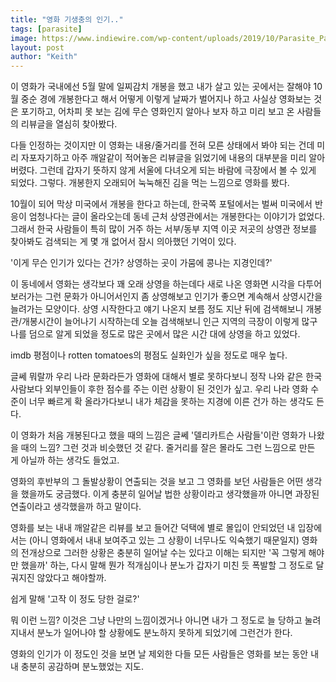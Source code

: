 ```yaml
---
title: "영화 기생충의 인기.."
tags: [parasite]
image: https://www.indiewire.com/wp-content/uploads/2019/10/Parasite_Parks_Garden-1.jpg?w=780
layout: post
author: "Keith"
---
```


이 영화가 국내에선 5월 말에 일찌감치 개봉을 했고 내가 살고 있는 곳에서는 잘해야 10월 중순 경에 개봉한다고 해서 어떻게 이렇게 날짜가 벌어지나 하고 사실상 영화보는 것은 포기하고, 어차피 못 보는 김에 무슨 영화인지 알아나 보자 하고 미리 보고 온 사람들의 리뷰글을 열심히 찾아봤다. 

다들 인정하는 것이지만 이 영화는 내용/줄거리를 전혀 모른 상태에서 봐야 되는 건데 미리 자포자기하고 아주 깨알같이 적어놓은 리뷰글을 읽었기에 내용의 대부분을 미리 알아버렸다. 그런데 갑자기 뜻하지 않게 서울에 다녀오게 되는 바람에 극장에서 볼 수 있게 되었다. 그렇다. 개봉한지 오래되어 눅눅해진 김을 먹는 느낌으로 영화를 봤다.

10월이 되어 막상 미국에서 개봉을 한다고 하는데, 한국쪽 포털에서는 벌써 미국에서 반응이 엄청나다는 글이 올라오는데 동네 근처 상영관에서는 개봉한다는 이야기가 없었다. 그래서 한국 사람들이 특히 많이 거주 하는 서부/동부 지역 이곳 저곳의 상영관 정보를 찾아봐도 검색되는 게 몇 개 없어서 잠시 의아했던 기억이 있다. 

'이게 무슨 인기가 있다는 건가? 상영하는 곳이 가뭄에 콩나는 지경인데?'

이 동네에서 영화는 생각보다 꽤 오래 상영을 하는데다 새로 나온 영화면 시각을 다투어 보러가는 그런 문화가 아니어서인지 좀 상영해보고 인기가 좋으면 계속해서 상영시간을 늘려가는 모양이다. 상영 시작한다고 얘기 나온지 보름 정도 지난 뒤에 검색해보니 개봉관/개봉시간이 늘어나기 시작하는데 오늘 검색해보니 인근 지역의 극장이 이렇게 많구나를 덤으로 알게 되었을 정도로 많은 곳에서 많은 시간 대에 상영을 하고 있었다. 

imdb 평점이나 rotten tomatoes의 평점도 실화인가 싶을 정도로 매우 높다. 

글쎄 뭐랄까 우리 나라 문화라든가 영화에 대해서 별로 못하다보니 정작 나와 같은 한국 사람보다 외부인들이 후한 점수를 주는 이런 상황이 된 것인가 싶고. 우리 나라 영화 수준이 너무 빠르게 확 올라가다보니 내가 체감을 못하는 지경에 이른 건가 하는 생각도 든다. 

이 영화가 처음 개봉된다고 했을 때의 느낌은 글쎄 '델리카트슨 사람들'이란 영화가 나왔을 때의 느낌? 그런 것과 비슷했던 것 같다. 줄거리를 잘은 몰라도 그런 느낌으로 만든 게 아닐까 하는 생각도 들었고. 

영화의 후반부의 그 돌발상황이 연출되는 것을 보고 그 영화를 보던 사람들은 어떤 생각을 했을까도 궁금했다. 이게 충분히 일어날 법한 상황이라고 생각했을까 아니면 과장된 연출이라고 생각했을까 하고 말이다. 

영화를 보는 내내 깨알같은 리뷰를 보고 들어간 덕택에 별로 몰입이 안되었던 내 입장에서는 (아니 영화에서 내내 보여주고 있는 그 상황이 너무나도 익숙했기 때문일지) 영화의 전개상으로 그러한 상황은 충분히 일어날 수는 있다고 이해는 되지만 '꼭 그렇게 해야만 했을까' 하는, 다시 말해 뭔가 적개심이나 분노가 갑자기 미친 듯 폭발할 그 정도로 달궈지진 않았다고 해야할까. 

쉽게 말해 '고작 이 정도 당한 걸로?'

뭐 이런 느낌? 이것은 그냥 나만의 느낌이겠거나 아니면 내가 그 정도로 늘 당하고 눌려지내서 분노가 일어나야 할 상황에도 분노하지 못하게 되었기에 그런건가 한다. 

영화의 인기가 이 정도인 것을 보면 날 제외한 다들 모든 사람들은 영화를 보는 동안 내내 충분히 공감하며 분노했었는 지도. 